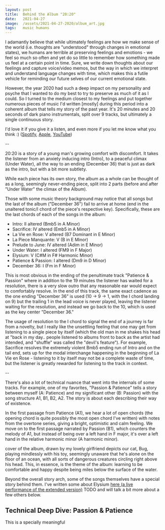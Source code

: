 ```yaml
---
layout: post
title:  Behind the Album "20:20"
date:   2021-04-27
image:  /assets/2021-04-27-2020/album_art.jpg
tags:   music humans
---
```


I adamantly believe that while ultimately feelings are how we make sense of the world (i.e. thoughts are "understood" through changes in emotional states), we humans are terrible at preserving feelings and emotions - we feel so much so often and yet do so little to remember how something made us feel at a certain point in time. Sure, we write down thoughts about our feelings and capture voice/video memos, but the way in which we interpret and understand language changes with time, which makes this a futile vehicle for reminding our future selves of our current emotional state.

However, the year 2020 had such a deep impact on my personality and psyche that I wanted to do my best to try to preserve as much of it as I could. So I turned to the medium closest to my feelings and put together numerous pieces of music I'd written [mostly] during this period into a coherent album that tells my story of the past year. It's 20 minutes and 20 seconds of dark piano instrumentals, split over 9 tracks, but ultimately a single continuous story.

I'd love it if you give it a listen, and even more if you let me know what you think :) ([Spotify](https://open.spotify.com/album/59XsCfLvhm2MeTjuOznlwU), [Apple](https://music.apple.com/us/album/20-20/1565541043), [YouTube](https://www.youtube.com/playlist?list=OLAK5uy_kCZebWum348RWDBnE7zEAgmnygCzP2OKg))



--


20:20 is a story of a young man's growing comfort with discomfort. It takes the listener from an anxiety inducing intro (Intro), to a peaceful climax (Under Water), all the way to an ending (December 36) that is just as dark as the intro, but with a bit more subtlety.

While each piece has its own story, the album as a whole can be thought of as a long, seemingly never-ending piece, split into 2 parts (before and after "Under Water" the climax of the Album).

Those with some music theory background may notice that all songs but the last of the album ("December 36") fail to arrive at home (end in the unaltered tonic/I chord of the piece's respective key). Specifically, these are the last chords of each of the songs in the album:

* Intro: II altered (Bmb5 in A Minor)
* Sacrifice: IV altered (Emb5 in A Minor)
* La Vie en Rose: V altered (B7 Dominant in E Minor)
* La Piece Manquante: V (B in E Minor)
* Prelude to June: IV altered (Adim in E Minor)
* Under Water: I altered (FM9 in F Major)
* Elysium: V (C#M in F# Harmonic Minor)
* Patience & Passion: I altered (Dm9 in D Minor)
* December 36: I (Fm in F Minor)

This is most obvious in the ending of the penultimate track "Patience & Passion" where in addition to the 19 minutes the listener has waited for a resolution, there is a very slow outro that any reasonable ear would expect to comfortably resolve. In the end of this track, the same exact cadence as the one ending "December 36" is used (10 -> 9 -> 1, with the I chord landing on 9) but the trailing 1 in the lead voice is never played, leaving the listener waiting for the resolution, and instead we go back to the 10, which is used as the key center "December 36."

The usage of resolution to the I chord to signal the end of a journey is far from a novelty, but I really like the unsettling feeling that one may get from listening to a single piece by itself (which the old man in me shakes his head at "back in my day.. people listened to albums front to back as the artist had intended, and "shuffle" was called the "devil's feature"). For example, Sacrifice resolves the extremely violent Bmb5 ending run of Intro and on the tail end, sets up for the modal interchange happening in the beginning of La Vie en Rose - listening to it by itself may not be a complete waste of time, but the listener is greatly rewarded for listening to the track in context. 

--

There's also a lot of technical nuance that went into the internals of some tracks. For example, one of my favorites, "Passion & Patience" tells a story between myself (A: Patience) and my significant other (B: Passion) with the song structure A1, B1, B2, A2. The story is about each describing their way of existence. 

In the first passage from Patience (A1), we hear a lot of open chords (the opening chord is quite possibly the most open chord I've written) with notes from the overtone series, giving a bright, optimistic and calm feeling. We move on to the first passage narrated by Passion (B1), which counters the melody of A1, but instead of being over a left hand in F major, it's over a left hand in the relative harmonic minor (A harmonic minor). 


cover of the album, drawn by my lovely girlfriend depicts our cat, Bug, playing mindlessly with his toy, seemingly unaware that he's alone on the floor of an ocean, with all sorts of dangerous creatures circling right above his head. This, in essence, is the theme of the album: learning to be comfortable and happy despite being miles below the surface of the water. 

Beyond the overall story arch, some of the songs themselves have a special story behind them. I've written some about Elysium [here (a live performance of the extended version)]() TODO and will talk a bit more about a few others below.

## Technical Deep Dive: Passion & Patience

This is a specially meaningful 
